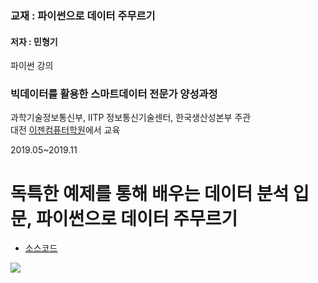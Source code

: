 ### 교재 : 파이썬으로 데이터 주무르기
#### 저자 : 민형기

파이썬 강의

### 빅데이터를 활용한 스마트데이터 전문가 양성과정

과학기술정보통신부, IITP 정보통신기술센터, 한국생산성본부 주관  <br>
대전 [이젠컴퓨터학원](http::dj.ezenac.co.kr/)에서 교육

2019.05~2019.11


# 독특한 예제를 통해 배우는 데이터 분석 입문, 파이썬으로 데이터 주무르기
* <a href="https://github.com/bjpublic/DataScience">소스코드</a>


![](https://bookthumb-phinf.pstatic.net/cover/128/980/12898027.jpg)

